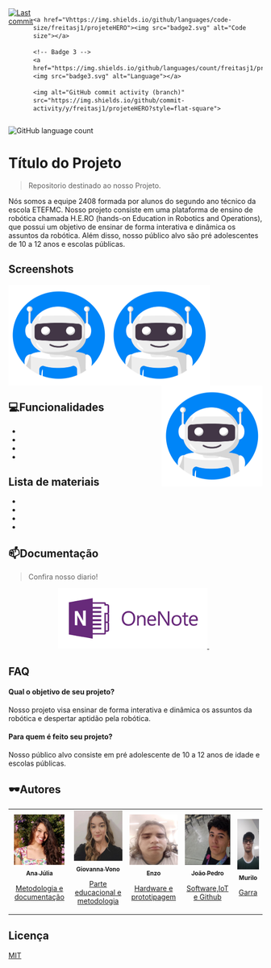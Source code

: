 <!-- Divisão com flexbox -->
<div style="display: flex; justify-content: space-between;">
    <!-- Badge 1 -->
    <a href="https://img.shields.io/github/last-commit/freitasj1/ProjeteHERO?style=flat-square&logoColor=%23d9d9d9&color=%230099ff"><img src="badge1.svg" alt="Last commit  "></a>

    <a href="Vhttps://img.shields.io/github/languages/code-size/freitasj1/projeteHERO"><img src="badge2.svg" alt="Code size"></a>

    <!-- Badge 3 -->
    <a href="https://img.shields.io/github/languages/count/freitasj1/projeteHERO"><img src="badge3.svg" alt="Language"></a>

    <img alt="GitHub commit activity (branch)" src="https://img.shields.io/github/commit-activity/y/freitasj1/projeteHERO?style=flat-square">

</div>








![GitHub language count](https://img.shields.io/github/languages/count/freitasj1/projeteHERO)


# Título do Projeto

> Repositorio destinado ao nosso Projeto.

Nós somos a equipe 2408 formada por alunos do segundo ano técnico da escola ETEFMC. Nosso projeto consiste em uma plataforma de ensino de robótica chamada H.E.RO (hands-on Education in Robotics and Operations), que possui um objetivo de ensinar de forma interativa e dinâmica os assuntos da robótica. Além disso, nosso público alvo são pré adolescentes de 10 a 12 anos e escolas públicas.

## Screenshots


<img align='left' src="assets/img/favicon.png" width="200" height="200">
<img align='center' src="assets/img/favicon.png" width="200" height="200">
<img align='right' src="assets/img/favicon.png" width="200" height="200">


## 💻Funcionalidades

- 
- 
- 
- 
## Lista de materiais

- 
- 
- 
- 


## 📫Documentação

> Confira nosso diario!
<p align='center'>
 
  <a href="https://eteacojeorg-my.sharepoint.com/:o:/g/personal/freitas_j_edu_etefmc_com_br/EgUp486kboZGrSqPbz-lGv4BfmcwCqUDRjT4-NkH4WhdEQ?e=SHGIee">
    <img height="120em" src="assets/img/logoOneNote.png" />  
  </a>&nbsp;&nbsp;
</p>


## FAQ

#### Qual o objetivo de seu projeto?

Nosso projeto visa ensinar de forma interativa e  dinâmica os assuntos da robótica e despertar aptidão pela robótica.

#### Para quem é feito seu projeto?

 Nosso público alvo consiste em pré adolescente de 10 a 12 anos de idade e escolas públicas.


## 🕶️Autores

<table>
  <tr>
    <td align="center">
      <a href="#">
        <img src="assets/img/integrantes/anajuliaeditado2.png" width="100px" height="100px" alt="Ana júlia">
        <br>
        <sub><b>Ana Júlia</b></sub>
        <p>Metodologia e documentação</p>
      </a>
    </td>
    <td align="center">
      <a href="#">
        <img src="assets/img/integrantes/Gvono.jpeg" width="100px" height="100px" alt="Vono">
        <br>
        <sub><b>Giovanna Vono</b></sub>
        <p>Parte educacional e metodologia</p>
      </a>
    </td>
    <td align="center">
      <a href="#">
        <img src="assets/img/integrantes/enzo.jpeg" width="100px" height="100px" alt="Nome da Pessoa 3">
        <br>
        <sub><b>Enzo</b></sub>
        <p>Hardware e prototipagem</p>
      </a>
    </td>
    <td align="center">
      <a href="#">
        <img src="assets/img/integrantes/Joaopedro.jpeg" width="100px" height="100px" alt="Nome da Pessoa 4">
        <br>
        <sub><b>João Pedro</b></sub>
        <p>Software,IoT e Github</p>
      </a>
    </td>
    <td align="center">
      <a href="#">
        <img src="assets/img/integrantes/murilo.jpeg" width="100px" height="100px" alt="Nome da Pessoa 5">
        <br>
        <sub><b>Murilo</b></sub>
        <p>Garra</p>
      </a>
    </td>
  </tr>
</table>



## Licença

[MIT](https://choosealicense.com/licenses/mit/)
